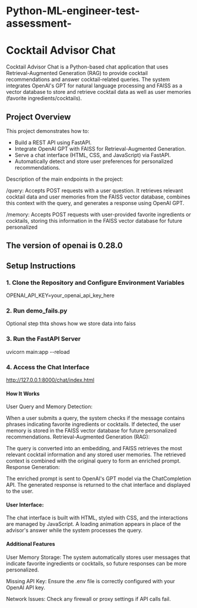 # Python-ML-engineer-test-assessment-

# Cocktail Advisor Chat

Cocktail Advisor Chat is a Python-based chat application that uses Retrieval-Augmented Generation (RAG) to provide cocktail recommendations and answer cocktail-related queries. The system integrates OpenAI's GPT for natural language processing and FAISS as a vector database to store and retrieve cocktail data as well as user memories (favorite ingredients/cocktails).

## Project Overview

This project demonstrates how to:
- Build a REST API using FastAPI.
- Integrate OpenAI GPT with FAISS for Retrieval-Augmented Generation.
- Serve a chat interface (HTML, CSS, and JavaScript) via FastAPI.
- Automatically detect and store user preferences for personalized recommendations.

Description of the main endpoints in the project:

/query:
Accepts POST requests with a user question. It retrieves relevant cocktail data and user memories from the FAISS vector database, combines this context with the query, and generates a response using OpenAI GPT.

/memory:
Accepts POST requests with user-provided favorite ingredients or cocktails, storing this information in the FAISS vector database for future personalized

## The version of openai is 0.28.0

## Setup Instructions

### 1. Clone the Repository and Configure Environment Variables

OPENAI_API_KEY=your_openai_api_key_here

### 2. Run demo_fails.py
Optional step thta shows how we store data into faiss

### 3. Run the FastAPI Server
uvicorn main:app --reload

### 4. Access the Chat Interface
http://127.0.0.1:8000/chat/index.html

#### How It Works
User Query and Memory Detection:

When a user submits a query, the system checks if the message contains phrases indicating favorite ingredients or cocktails.
If detected, the user memory is stored in the FAISS vector database for future personalized recommendations.
Retrieval-Augmented Generation (RAG):

The query is converted into an embedding, and FAISS retrieves the most relevant cocktail information and any stored user memories.
The retrieved context is combined with the original query to form an enriched prompt.
Response Generation:

The enriched prompt is sent to OpenAI's GPT model via the ChatCompletion API.
The generated response is returned to the chat interface and displayed to the user.

#### User Interface:

The chat interface is built with HTML, styled with CSS, and the interactions are managed by JavaScript.
A loading animation appears in place of the advisor's answer while the system processes the query.


#### Additional Features
User Memory Storage:
The system automatically stores user messages that indicate favorite ingredients or cocktails, so future responses can be more personalized.

Missing API Key:
Ensure the .env file is correctly configured with your OpenAI API key.

Network Issues:
Check any firewall or proxy settings if API calls fail.
